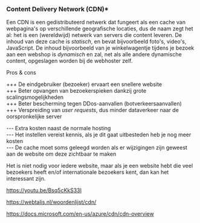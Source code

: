 ### Content Delivery Network (CDN)*
Een CDN is een gedistributeerd netwerk dat fungeert als een cache van webpagina's op verschillende geografische locaties, dus de naam zegt het al: het is een (wereldwijd) netwerk van servers die content leveren. De inhoud van deze cache is *statisch*, en bevat bijvoorbeeld foto's, video's, JavaScript. De inhoud bijvoorbeeld van je winkelwagentje tijdens je bezoek aan een webshop is *dynamisch* en zal, net als alle andere dynamische content, opgeslagen worden bij de webhoster zelf.

Pros & cons

+++ De eindgebruiker (bezoeker) ervaart een snellere website  
+++ Beter opvangen van bezoekerspieken dankzij grote scalingsmogelijkheden  
+++ Beter bescherming tegen DDos-aanvallen (botverkeersaanvallen)  
+++ Verspreiding van *user requests*, dus minder dataverkeer naar de oorspronkelijke server  

--- Extra kosten naast de normale hosting  
--- Het instellen vereist kennis, als je dit gaat uitbesteden heb je nog meer kosten  
--- De cache moet soms geleegd worden als er wijzigingen zijn geweest aan de website om deze zichtbaar te maken  

Het is niet nodig voor iedere website, maar als je een website hebt die veel bezoekers heeft en/of internationale bezoekers kent, dan kan het interessant zijn.

https://youtu.be/Bsq5cKkS33I

https://webtalis.nl/woordenlijst/cdn/

https://docs.microsoft.com/en-us/azure/cdn/cdn-overview